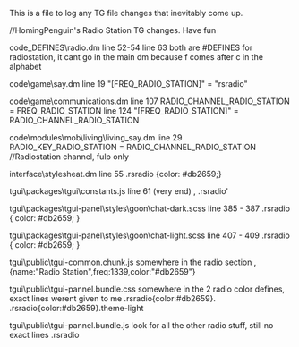 This is a file to log any TG file changes that inevitably come up.

//HomingPenguin's Radio Station TG changes. Have fun

code\_DEFINES\radio.dm
	line 52-54
	line 63
		both are #DEFINES for radiostation, it cant go in the main dm because f comes after c in the alphabet

code\game\say.dm
    line 19
        "[FREQ_RADIO_STATION]" = "rsradio"

code\game\communications.dm
	line 107
		RADIO_CHANNEL_RADIO_STATION = FREQ_RADIO_STATION
	line 124
		"[FREQ_RADIO_STATION]" = RADIO_CHANNEL_RADIO_STATION

code\modules\mob\living\living_say.dm
	line 29
			RADIO_KEY_RADIO_STATION = RADIO_CHANNEL_RADIO_STATION //Radiostation channel, fulp only

interface\stylesheat.dm
	line 55
		.rsradio                {color: #db2659;}

tgui\packages\tgui\constants.js
	line 61 (very end)
		,	.rsradio'

tgui\packages\tgui-panel\styles\goon\chat-dark.scss
	line 385 - 387
		.rsradio {
 		 color: #db2659;
		}

tgui\packages\tgui-panel\styles\goon\chat-light.scss
	line 407 - 409
		.rsradio {
 		 color: #db2659;
		}

tgui\public\tgui-common.chunk.js
	somewhere in the radio section
		,{name:"Radio Station",freq:1339,color:"#db2659"}

tgui\public\tgui-pannel.bundle.css
    somewhere in the 2 radio color defines, exact lines werent given to me
        .rsradio{color:#db2659}.
		.rsradio{color:#db2659}.theme-light

tgui\public\tgui-pannel.bundle.js
	look for all the other radio stuff, still no exact lines
		.rsradio

